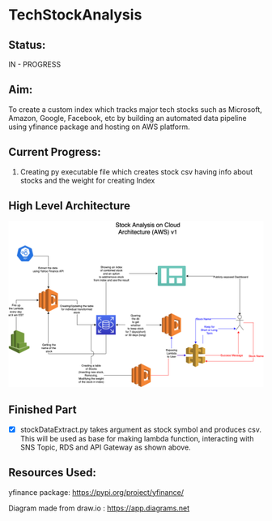 # TechStockAnalysis

## Status: 

IN - PROGRESS

## Aim: 

To create a custom index which tracks major tech stocks such as Microsoft, Amazon, Google, Facebook, etc by building an automated data pipeline using yfinance package and hosting on AWS platform.

## Current Progress:

1) Creating py executable file which creates stock csv having info about stocks and the weight for creating Index

## High Level Architecture

![Stock Analysis Solution Architecture](StockAnalysisFlowchartv1.drawio.png "Stock Analysis Solution Architecture")

## Finished Part

- [x] stockDataExtract.py takes argument as stock symbol and produces csv.
This will be used as base for making lambda function, interacting with SNS Topic, RDS and API Gateway as shown above.

## Resources Used:

yfinance package: https://pypi.org/project/yfinance/ 

Diagram made from draw.io : https://app.diagrams.net
